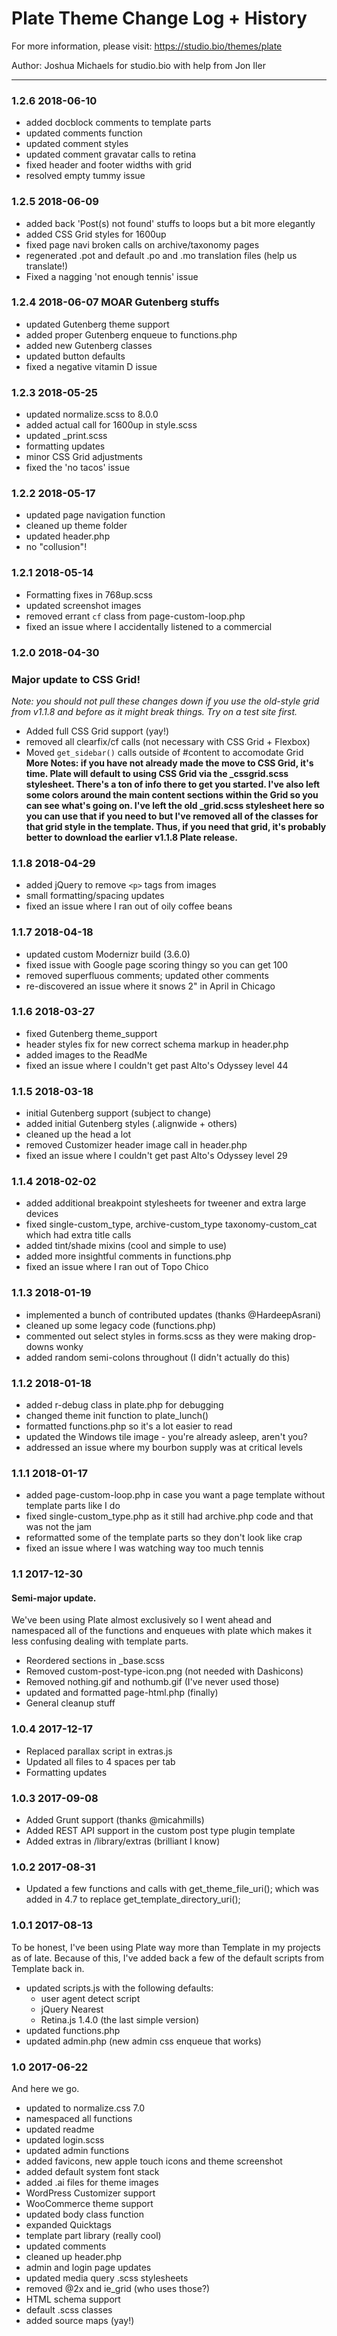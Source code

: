 # Plate Theme Change Log + History

For more information, please visit: https://studio.bio/themes/plate

Author: Joshua Michaels for studio.bio with help from Jon Iler

*******************************************************************

### 1.2.6 2018-06-10
- added docblock comments to template parts
- updated comments function
- updated comment styles
- updated comment gravatar calls to retina
- fixed header and footer widths with grid
- resolved empty tummy issue

### 1.2.5 2018-06-09
- added back 'Post(s) not found' stuffs to loops but a bit more elegantly
- added CSS Grid styles for 1600up
- fixed page navi broken calls on archive/taxonomy pages
- regenerated .pot and default .po and .mo translation files (help us translate!)
- Fixed a nagging 'not enough tennis' issue

### 1.2.4 2018-06-07 MOAR Gutenberg stuffs
- updated Gutenberg theme support
- added proper Gutenberg enqueue to functions.php
- added new Gutenberg classes
- updated button defaults
- fixed a negative vitamin D issue

### 1.2.3 2018-05-25
- updated normalize.scss to 8.0.0
- added actual call for 1600up in style.scss
- updated _print.scss
- formatting updates
- minor CSS Grid adjustments
- fixed the 'no tacos' issue

### 1.2.2 2018-05-17
- updated page navigation function
- cleaned up theme folder
- updated header.php
- no "collusion"!

### 1.2.1 2018-05-14
- Formatting fixes in 768up.scss
- updated screenshot images
- removed errant `cf` class from page-custom-loop.php
- fixed an issue where I accidentally listened to a commercial

### 1.2.0 2018-04-30
### Major update to CSS Grid!
*Note: you should not pull these changes down if you use the old-style grid from v1.1.8 and before as it might break things. Try on a test site first.*
- Added full CSS Grid support (yay!)
- removed all clearfix/cf calls (not necessary with CSS Grid + Flexbox)
- Moved `get_sidebar()` calls outside of #content to accomodate Grid
**More Notes: if you have not already made the move to CSS Grid, it's time. Plate will default to using CSS Grid via the _cssgrid.scss stylesheet. There's a ton of info there to get you started. I've also left some colors around the main content sections within the Grid so you can see what's going on. I've left the old _grid.scss stylesheet here so you can use that if you need to but I've removed all of the classes for that grid style in the template. Thus, if you need that grid, it's probably better to download the earlier v1.1.8 Plate release.**

### 1.1.8 2018-04-29
- added jQuery to remove `<p>` tags from images
- small formatting/spacing updates
- fixed an issue where I ran out of oily coffee beans

### 1.1.7 2018-04-18
- updated custom Modernizr build (3.6.0)
- fixed issue with Google page scoring thingy so you can get 100
- removed superfluous comments; updated other comments
- re-discovered an issue where it snows 2" in April in Chicago

### 1.1.6 2018-03-27
- fixed Gutenberg theme_support
- header styles fix for new correct schema markup in header.php
- added images to the ReadMe
- fixed an issue where I couldn't get past Alto's Odyssey level 44

### 1.1.5 2018-03-18
- initial Gutenberg support (subject to change)
- added initial Gutenberg styles (.alignwide + others)
- cleaned up the head a lot
- removed Customizer header image call in header.php
- fixed an issue where I couldn't get past Alto's Odyssey level 29

### 1.1.4 2018-02-02
- added additional breakpoint stylesheets for tweener and extra large devices
- fixed single-custom_type, archive-custom_type taxonomy-custom_cat which had extra title calls
- added tint/shade mixins (cool and simple to use)
- added more insightful comments in functions.php
- fixed an issue where I ran out of Topo Chico

### 1.1.3 2018-01-19
- implemented a bunch of contributed updates (thanks @HardeepAsrani)
- cleaned up some legacy code (functions.php)
- commented out select styles in forms.scss as they were making drop-downs wonky
- added random semi-colons throughout (I didn't actually do this)

### 1.1.2 2018-01-18
- added r-debug class in plate.php for debugging
- changed theme init function to plate_lunch()
- formatted functions.php so it's a lot easier to read
- updated the Windows tile image - you're already asleep, aren't you?
- addressed an issue where my bourbon supply was at critical levels

### 1.1.1 2018-01-17
- added page-custom-loop.php in case you want a page template without template parts like I do
- fixed single-custom_type.php as it still had archive.php code and that was not the jam
- reformatted some of the template parts so they don't look like crap
- fixed an issue where I was watching way too much tennis

### 1.1 2017-12-30
#### Semi-major update.
We've been using Plate almost exclusively so I went ahead and
namespaced all of the functions and enqueues with plate which
makes it less confusing dealing with template parts.
- Reordered sections in _base.scss
- Removed custom-post-type-icon.png (not needed with Dashicons)
- Removed nothing.gif and nothumb.gif (I've never used those)
- updated and formatted page-html.php (finally)
- General cleanup stuff

### 1.0.4 2017-12-17
- Replaced parallax script in extras.js
- Updated all files to 4 spaces per tab
- Formatting updates


### 1.0.3 2017-09-08
- Added Grunt support (thanks @micahmills)
- Added REST API support in the custom post type plugin template
- Added extras in /library/extras (brilliant I know)


### 1.0.2 2017-08-31
- Updated a few functions and calls with get_theme_file_uri(); which
was added in 4.7 to replace get_template_directory_uri();


### 1.0.1 2017-08-13
To be honest, I've been using Plate way more than Template in my
projects as of late. Because of this, I've added back a few 
of the default scripts from Template back in.

- updated scripts.js with the following defaults:
	+ user agent detect script
	+ jQuery Nearest
	+ Retina.js 1.4.0 (the last simple version)
- updated functions.php
- updated admin.php (new admin css enqueue that works)


### 1.0 2017-06-22
And here we go.

- updated to normalize.css 7.0
- namespaced all functions
- updated readme
- updated login.scss
- updated admin functions
- added favicons, new apple touch icons and theme screenshot
- added default system font stack
- added .ai files for theme images
- WordPress Customizer support
- WooCommerce theme support
- updated body class function
- expanded Quicktags
- template part library (really cool)
- updated comments
- cleaned up header.php
- admin and login page updates
- updated media query .scss stylesheets
- removed @2x and ie_grid (who uses those?)
- HTML schema support
- default .scss classes
- added source maps (yay!)
